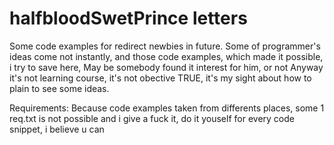 # halfbloodSwetPrince letters

Some code examples for redirect newbies in future.
Some of programmer's ideas come not instantly, and those code examples, which made it possible, i try to save here, May be somebody found it interest for him, or not
Anyway it's not learning course, it's not obective TRUE, it's my sight about how to plain to see some ideas. 

Requirements:
Because code examples taken from differents places, some 1 req.txt is not possible and i give a fuck it, 
do it youself for every code snippet, i believe u can
